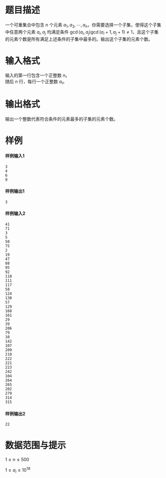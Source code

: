 
# 题目描述

一个可重集合中包含 $n$ 个元素 $a_1,a_2,\cdots ,a_n$，你需要选择一个子集，使得这个子集中任意两个元素 $a_i,a_j$ 均满足条件 $\gcd(a_i,a_j)\gcd(a_i+1,a_j+1)\neq 1$，且这个子集的元素个数是所有满足上述条件的子集中最多的。输出这个子集的元素个数。

# 输入格式

输入的第一行包含一个正整数 $n$。  
随后 $n$ 行，每行一个正整数 $a_i$。

# 输出格式

输出一个整数代表符合条件的元素最多的子集的元素个数。

# 样例

#### 样例输入1
```plain
3
4
6
9
```

#### 样例输出1
```plain
3
```

#### 样例输入2
```plain
41
71
3
5
50
75
2
19
47
88
95
92
110
111
117
58
124
130
57
129
168
161
29
39
206
79
10
142
107
209
210
222
221
223
242
104
264
265
202
279
314
315
```

#### 样例输出2
```plain
22
```


# 数据范围与提示

$1 \leq n \leq 500$

$1 \leq a_i \leq 10^{18}$


